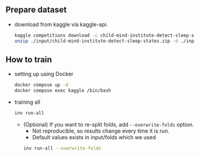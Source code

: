 ## Prepare dataset

- download from kaggle via kaggle-api.
  ```bash
  kaggle competitions download -c child-mind-institute-detect-sleep-states -p ./input/
  unzip ./input/child-mind-institute-detect-sleep-states.zip -d ./input
  ```

## How to train

- setting up using Docker

  ```sh
  docker compose up -d
  docker compose exec kaggle /bin/bash
  ```

- training all
  ```sh
  inv run-all
  ```
  - (Optional) If you want to re-split folds, add `--overwrite-folds` option.
    - Not reproducible, so results change every time it is run.
    - Default values exists in input/folds which we used
    ```sh
    inv run-all --overwrite-folds
    ```
